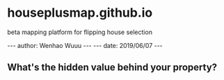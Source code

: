 # houseplusmap.github.io
beta mapping platform for flipping house selection

--- author: Wenhao Wuuu ---
--- date: 2019/06/07 ---

## What's the hidden value behind your property?
